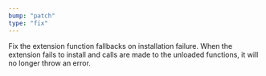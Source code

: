 ```yaml
---
bump: "patch"
type: "fix"
---
```


Fix the extension function fallbacks on installation failure. When the extension fails to install and calls are made to the unloaded functions, it will no longer throw an error.
